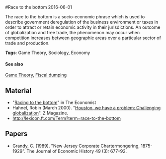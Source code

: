 
#Race to the bottom
2016-06-01

The race to the bottom is a socio-economic phrase which is used to describe government deregulation of the business environment or taxes in order to attract or retain economic activity in their jurisdictions. An outcome of globalization and free trade, the phenomenon may occur when competition increases between geographic areas over a particular sector of trade and production.

***Tags***: Game Theory, Sociology, Economy

#### See also
[Game Theory](/game_theory), [Fiscal dumping](/fiscal_dumping)
## Material
* "[Racing to the bottom](http://www.economist.com/blogs/freeexchange/2013/11/labour-standards)" in The Economist
* Hahnel, Robin (March 2000). "[Houston, we have a problem: Challenging globalization](http://www.hartford-hwp.com/archives/25a/075.html)". Z Magazine.
* http://lexicon.ft.com/Term?term=race-to-the-bottom

## Papers
* Grandy, C. (1989). "New Jersey Corporate Chartermongering, 1875-1929". The Journal of Economic History 49 (3): 677–92.


